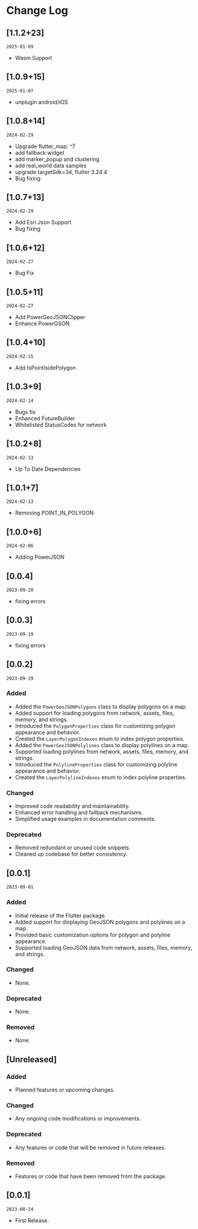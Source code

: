 # Change Log

## [1.1.2+23]

`2025-01-09`

- Wasm Support

## [1.0.9+15]

`2025-01-07`

- unplugin android/iOS

## [1.0.8+14]

`2024-02-29`

- Upgrade flutter_map: ^7
- add fallback widget
- add marker_popup and clustering
- add real_world data samples
- upgrade targetSdk=34, flutter 3.24.4
- Bug fixing

## [1.0.7+13]

`2024-02-29`

- Add Esri Json Support
- Bug fixing

## [1.0.6+12]

`2024-02-27`

- Bug Fix

## [1.0.5+11]

`2024-02-27`

- Add PowerGeoJSONClipper
- Enhance PowerGSON

## [1.0.4+10]

`2024-02-15`

- Add IsPointIsidePolygon

## [1.0.3+9]

`2024-02-14`

- Bugs fix
- Enhanced FutureBuilder
- Whitelisted StatusCodes for network

## [1.0.2+8]

`2024-02-13`

- Up To Date Dependencies

## [1.0.1+7]

`2024-02-13`

- Removing POINT_IN_POLYGON

## [1.0.0+6]

`2024-02-06`

- Adding PowerJSON

## [0.0.4]

`2023-09-20`

- fixing errors

## [0.0.3]

`2023-09-19`

- fixing errors

## [0.0.2]

`2023-09-19`

### Added

- Added the `PowerGeoJSONPolygons` class to display polygons on a map.
- Added support for loading polygons from network, assets, files, memory, and strings.
- Introduced the `PolygonProperties` class for customizing polygon appearance and behavior.
- Created the `LayerPolygonIndexes` enum to index polygon properties.
- Added the `PowerGeoJSONPolylines` class to display polylines on a map.
- Supported loading polylines from network, assets, files, memory, and strings.
- Introduced the `PolylineProperties` class for customizing polyline appearance and behavior.
- Created the `LayerPolylineIndexes` enum to index polyline properties.

### Changed

- Improved code readability and maintainability.
- Enhanced error handling and fallback mechanisms.
- Simplified usage examples in documentation comments.

### Deprecated

- Removed redundant or unused code snippets.
- Cleaned up codebase for better consistency.

## [0.0.1]

`2023-09-01`

### Added

- Initial release of the Flutter package.
- Added support for displaying GeoJSON polygons and polylines on a map.
- Provided basic customization options for polygon and polyline appearance.
- Supported loading GeoJSON data from network, assets, files, memory, and strings.

### Changed

- None.

### Deprecated

- None.

### Removed

- None.

## [Unreleased]

### Added

- Planned features or upcoming changes.

### Changed

- Any ongoing code modifications or improvements.

### Deprecated

- Any features or code that will be removed in future releases.

### Removed

- Features or code that have been removed from the package.

## [0.0.1]

`2023-08-24`

- First Release.
